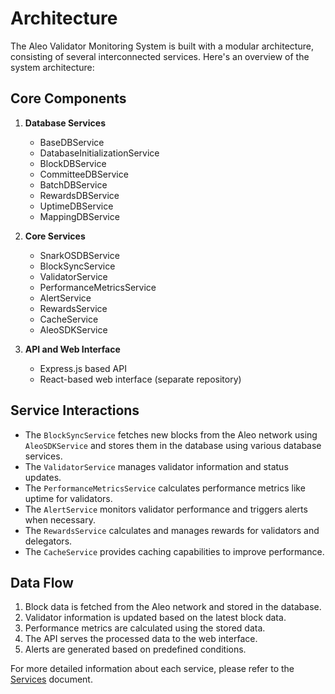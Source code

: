 # Architecture

The Aleo Validator Monitoring System is built with a modular architecture, consisting of several interconnected services. Here's an overview of the system architecture:

## Core Components

1. **Database Services**
   - BaseDBService
   - DatabaseInitializationService
   - BlockDBService
   - CommitteeDBService
   - BatchDBService
   - RewardsDBService
   - UptimeDBService
   - MappingDBService

2. **Core Services**
   - SnarkOSDBService
   - BlockSyncService
   - ValidatorService
   - PerformanceMetricsService
   - AlertService
   - RewardsService
   - CacheService
   - AleoSDKService

3. **API and Web Interface**
   - Express.js based API
   - React-based web interface (separate repository)

## Service Interactions

- The `BlockSyncService` fetches new blocks from the Aleo network using `AleoSDKService` and stores them in the database using various database services.
- The `ValidatorService` manages validator information and status updates.
- The `PerformanceMetricsService` calculates performance metrics like uptime for validators.
- The `AlertService` monitors validator performance and triggers alerts when necessary.
- The `RewardsService` calculates and manages rewards for validators and delegators.
- The `CacheService` provides caching capabilities to improve performance.

## Data Flow

1. Block data is fetched from the Aleo network and stored in the database.
2. Validator information is updated based on the latest block data.
3. Performance metrics are calculated using the stored data.
4. The API serves the processed data to the web interface.
5. Alerts are generated based on predefined conditions.

For more detailed information about each service, please refer to the [Services](services.md) document.
